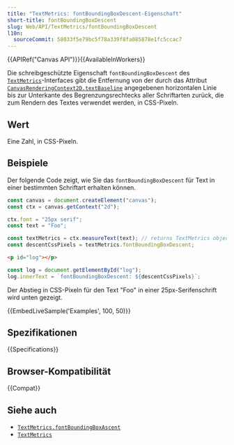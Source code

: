 ```yaml
---
title: "TextMetrics: fontBoundingBoxDescent-Eigenschaft"
short-title: fontBoundingBoxDescent
slug: Web/API/TextMetrics/fontBoundingBoxDescent
l10n:
  sourceCommit: 58033f5e79bc5f78a339f8fa085878e1fc5ccac7
---
```


{{APIRef("Canvas API")}}{{AvailableInWorkers}}

Die schreibgeschützte Eigenschaft `fontBoundingBoxDescent` des [`TextMetrics`](/de/docs/Web/API/TextMetrics)-Interfaces gibt die Entfernung von der durch das Attribut [`CanvasRenderingContext2D.textBaseline`](/de/docs/Web/API/CanvasRenderingContext2D/textBaseline) angegebenen horizontalen Linie bis zur Unterkante des Begrenzungsrechtecks aller Schriftarten zurück, die zum Rendern des Textes verwendet werden, in CSS-Pixeln.

## Wert

Eine Zahl, in CSS-Pixeln.

## Beispiele

Der folgende Code zeigt, wie Sie das `fontBoundingBoxDescent` für Text in einer bestimmten Schriftart erhalten können.

```js
const canvas = document.createElement("canvas");
const ctx = canvas.getContext("2d");

ctx.font = "25px serif";
const text = "Foo";

const textMetrics = ctx.measureText(text); // returns TextMetrics object
const descentCssPixels = textMetrics.fontBoundingBoxDescent;
```

```html hidden
<p id="log"></p>
```

```js hidden
const log = document.getElementById("log");
log.innerText = `fontBoundingBoxDescent: ${descentCssPixels}`;
```

Der Abstieg in CSS-Pixeln für den Text "Foo" in einer 25px-Serifenschrift wird unten gezeigt.

{{EmbedLiveSample('Examples', 100, 50)}}

## Spezifikationen

{{Specifications}}

## Browser-Kompatibilität

{{Compat}}

## Siehe auch

- [`TextMetrics.fontBoundingBoxAscent`](/de/docs/Web/API/TextMetrics/fontBoundingBoxAscent)
- [`TextMetrics`](/de/docs/Web/API/TextMetrics)

